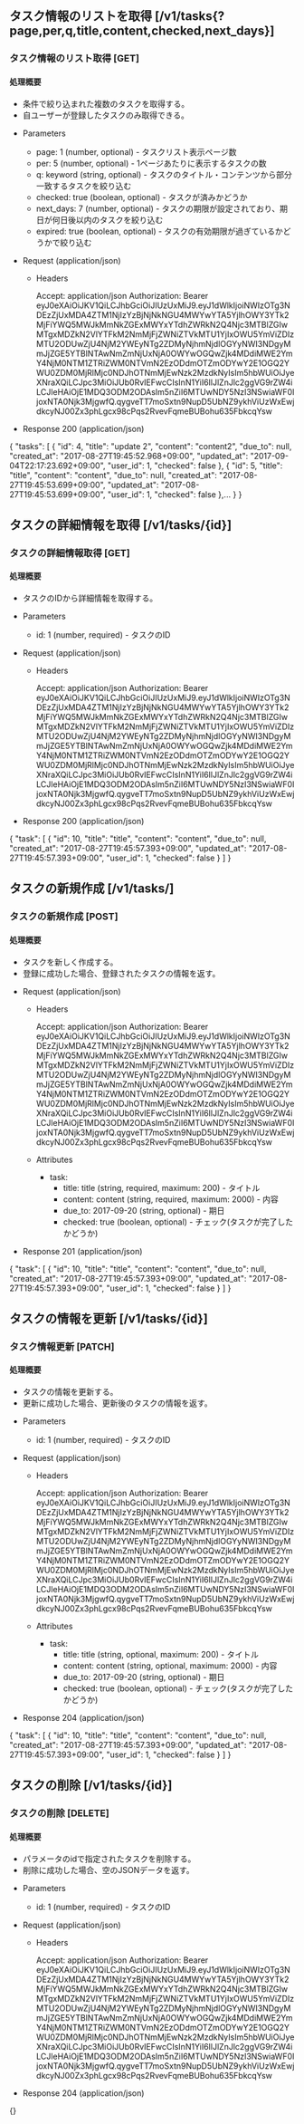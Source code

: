 ## タスク情報のリストを取得 [/v1/tasks{?page,per,q,title,content,checked,next_days}]

### タスク情報のリスト取得 [GET]

#### 処理概要

* 条件で絞り込まれた複数のタスクを取得する。
* 自ユーザーが登録したタスクのみ取得できる。

+ Parameters

    + page: 1 (number, optional) - タスクリスト表示ページ数
    + per: 5 (number, optional) - 1ページあたりに表示するタスクの数
    + q: keyword (string, optional) - タスクのタイトル・コンテンツから部分一致するタスクを絞り込む
    + checked: true (boolean, optional) - タスクが済みかどうか
    + next_days: 7 (number, optional) - タスクの期限が設定されており、期日が何日後以内のタスクを絞り込む
    + expired: true (boolean, optional) - タスクの有効期限が過ぎているかどうかで絞り込む
    
+ Request (application/json)

    + Headers
        
        Accept: application/json
        Authorization: Bearer eyJ0eXAiOiJKV1QiLCJhbGciOiJIUzUxMiJ9.eyJ1dWlkIjoiNWIzOTg3NDEzZjUxMDA4ZTM1NjIzYzBjNjNkNGU4MWYwYTA5YjlhOWY3YTk2MjFiYWQ5MWJkMmNkZGExMWYxYTdhZWRkN2Q4Njc3MTBlZGIwMTgxMDZkN2VlYTFkM2NmMjFjZWNiZTVkMTU1YjIxOWU5YmViZDIzMTU2ODUwZjU4NjM2YWEyNTg2ZDMyNjhmNjdlOGYyNWI3NDgyMmJjZGE5YTBlNTAwNmZmNjUxNjA0OWYwOGQwZjk4MDdiMWE2YmY4NjM0NTM1ZTRiZWM0NTVmN2EzODdmOTZmODYwY2E1OGQ2YWU0ZDM0MjRlMjc0NDJhOTNmMjEwNzk2MzdkNyIsIm5hbWUiOiJyeXNraXQiLCJpc3MiOiJUb0RvIEFwcCIsInN1YiI6IlJlZnJlc2ggVG9rZW4iLCJleHAiOjE1MDQ3ODM2ODAsIm5nZiI6MTUwNDY5NzI3NSwiaWF0IjoxNTA0Njk3MjgwfQ.qygveTT7moSxtn9NupD5UbNZ9ykhViUzWxEwjdkcyNJ00Zx3phLgcx98cPqs2RvevFqmeBUBohu635FbkcqYsw

+ Response 200 (application/json)

{
    "tasks": [
        {
            "id": 4,
            "title": "update 2",
            "content": "content2",
            "due_to": null,
            "created_at": "2017-08-27T19:45:52.968+09:00",
            "updated_at": "2017-09-04T22:17:23.692+09:00",
            "user_id": 1,
            "checked": false
        },
        {
            "id": 5,
            "title": "title",
            "content": "content",
            "due_to": null,
            "created_at": "2017-08-27T19:45:53.699+09:00",
            "updated_at": "2017-08-27T19:45:53.699+09:00",
            "user_id": 1,
            "checked": false
        },...
    } 
}

## タスクの詳細情報を取得 [/v1/tasks/{id}]

### タスクの詳細情報取得 [GET]

#### 処理概要

* タスクのIDから詳細情報を取得する。

+ Parameters

    + id: 1 (number, required) - タスクのID

+ Request (application/json) 

    + Headers
        
        Accept: application/json
        Authorization: Bearer eyJ0eXAiOiJKV1QiLCJhbGciOiJIUzUxMiJ9.eyJ1dWlkIjoiNWIzOTg3NDEzZjUxMDA4ZTM1NjIzYzBjNjNkNGU4MWYwYTA5YjlhOWY3YTk2MjFiYWQ5MWJkMmNkZGExMWYxYTdhZWRkN2Q4Njc3MTBlZGIwMTgxMDZkN2VlYTFkM2NmMjFjZWNiZTVkMTU1YjIxOWU5YmViZDIzMTU2ODUwZjU4NjM2YWEyNTg2ZDMyNjhmNjdlOGYyNWI3NDgyMmJjZGE5YTBlNTAwNmZmNjUxNjA0OWYwOGQwZjk4MDdiMWE2YmY4NjM0NTM1ZTRiZWM0NTVmN2EzODdmOTZmODYwY2E1OGQ2YWU0ZDM0MjRlMjc0NDJhOTNmMjEwNzk2MzdkNyIsIm5hbWUiOiJyeXNraXQiLCJpc3MiOiJUb0RvIEFwcCIsInN1YiI6IlJlZnJlc2ggVG9rZW4iLCJleHAiOjE1MDQ3ODM2ODAsIm5nZiI6MTUwNDY5NzI3NSwiaWF0IjoxNTA0Njk3MjgwfQ.qygveTT7moSxtn9NupD5UbNZ9ykhViUzWxEwjdkcyNJ00Zx3phLgcx98cPqs2RvevFqmeBUBohu635FbkcqYsw

+ Response 200 (application/json)

{
    "task": [
        {
            "id": 10,
            "title": "title",
            "content": "content",
            "due_to": null,
            "created_at": "2017-08-27T19:45:57.393+09:00",
            "updated_at": "2017-08-27T19:45:57.393+09:00",
            "user_id": 1,
            "checked": false
        }
    ]
}


## タスクの新規作成 [/v1/tasks/]

### タスクの新規作成 [POST]

#### 処理概要

* タスクを新しく作成する。
* 登録に成功した場合、登録されたタスクの情報を返す。

+ Request (application/json) 

    + Headers
        
        Accept: application/json
        Authorization: Bearer eyJ0eXAiOiJKV1QiLCJhbGciOiJIUzUxMiJ9.eyJ1dWlkIjoiNWIzOTg3NDEzZjUxMDA4ZTM1NjIzYzBjNjNkNGU4MWYwYTA5YjlhOWY3YTk2MjFiYWQ5MWJkMmNkZGExMWYxYTdhZWRkN2Q4Njc3MTBlZGIwMTgxMDZkN2VlYTFkM2NmMjFjZWNiZTVkMTU1YjIxOWU5YmViZDIzMTU2ODUwZjU4NjM2YWEyNTg2ZDMyNjhmNjdlOGYyNWI3NDgyMmJjZGE5YTBlNTAwNmZmNjUxNjA0OWYwOGQwZjk4MDdiMWE2YmY4NjM0NTM1ZTRiZWM0NTVmN2EzODdmOTZmODYwY2E1OGQ2YWU0ZDM0MjRlMjc0NDJhOTNmMjEwNzk2MzdkNyIsIm5hbWUiOiJyeXNraXQiLCJpc3MiOiJUb0RvIEFwcCIsInN1YiI6IlJlZnJlc2ggVG9rZW4iLCJleHAiOjE1MDQ3ODM2ODAsIm5nZiI6MTUwNDY5NzI3NSwiaWF0IjoxNTA0Njk3MjgwfQ.qygveTT7moSxtn9NupD5UbNZ9ykhViUzWxEwjdkcyNJ00Zx3phLgcx98cPqs2RvevFqmeBUBohu635FbkcqYsw
        
    + Attributes
    
        + task: 
            + title: title (string, required, maximum: 200) - タイトル
            + content: content (string, required, maximum: 2000) - 内容
            + due_to: 2017-09-20 (string, optional) - 期日
            + checked: true (boolean, optional) - チェック(タスクが完了したかどうか)
    
+ Response 201 (application/json)

{
	"task": [
		{
			"id": 10,
			"title": "title",
			"content": "content",
			"due_to": null,
			"created_at": "2017-08-27T19:45:57.393+09:00",
			"updated_at": "2017-08-27T19:45:57.393+09:00",
			"user_id": 1,
			"checked": false
		}
	]
}


## タスクの情報を更新 [/v1/tasks/{id}]

### タスク情報更新 [PATCH]

#### 処理概要

* タスクの情報を更新する。
* 更新に成功した場合、更新後のタスクの情報を返す。

+ Parameters

    + id: 1 (number, required) - タスクのID

+ Request (application/json) 

    + Headers
        
        Accept: application/json
        Authorization: Bearer eyJ0eXAiOiJKV1QiLCJhbGciOiJIUzUxMiJ9.eyJ1dWlkIjoiNWIzOTg3NDEzZjUxMDA4ZTM1NjIzYzBjNjNkNGU4MWYwYTA5YjlhOWY3YTk2MjFiYWQ5MWJkMmNkZGExMWYxYTdhZWRkN2Q4Njc3MTBlZGIwMTgxMDZkN2VlYTFkM2NmMjFjZWNiZTVkMTU1YjIxOWU5YmViZDIzMTU2ODUwZjU4NjM2YWEyNTg2ZDMyNjhmNjdlOGYyNWI3NDgyMmJjZGE5YTBlNTAwNmZmNjUxNjA0OWYwOGQwZjk4MDdiMWE2YmY4NjM0NTM1ZTRiZWM0NTVmN2EzODdmOTZmODYwY2E1OGQ2YWU0ZDM0MjRlMjc0NDJhOTNmMjEwNzk2MzdkNyIsIm5hbWUiOiJyeXNraXQiLCJpc3MiOiJUb0RvIEFwcCIsInN1YiI6IlJlZnJlc2ggVG9rZW4iLCJleHAiOjE1MDQ3ODM2ODAsIm5nZiI6MTUwNDY5NzI3NSwiaWF0IjoxNTA0Njk3MjgwfQ.qygveTT7moSxtn9NupD5UbNZ9ykhViUzWxEwjdkcyNJ00Zx3phLgcx98cPqs2RvevFqmeBUBohu635FbkcqYsw
        
    + Attributes
    
        + task: 
            + title: title (string, optional, maximum: 200) - タイトル
            + content: content (string, optional, maximum: 2000) - 内容
            + due_to: 2017-09-20 (string, optional) - 期日
            + checked: true (boolean, optional) - チェック(タスクが完了したかどうか)
    
+ Response 204 (application/json)

{
	"task": [
		{
			"id": 10,
			"title": "title",
			"content": "content",
			"due_to": null,
			"created_at": "2017-08-27T19:45:57.393+09:00",
			"updated_at": "2017-08-27T19:45:57.393+09:00",
			"user_id": 1,
			"checked": false
		}
	]
}


## タスクの削除 [/v1/tasks/{id}]

### タスクの削除 [DELETE]

#### 処理概要

* パラメータのidで指定されたタスクを削除する。
* 削除に成功した場合、空のJSONデータを返す。

+ Parameters

    + id: 1 (number, required) - タスクのID

+ Request (application/json) 

    + Headers
        
        Accept: application/json
        Authorization: Bearer eyJ0eXAiOiJKV1QiLCJhbGciOiJIUzUxMiJ9.eyJ1dWlkIjoiNWIzOTg3NDEzZjUxMDA4ZTM1NjIzYzBjNjNkNGU4MWYwYTA5YjlhOWY3YTk2MjFiYWQ5MWJkMmNkZGExMWYxYTdhZWRkN2Q4Njc3MTBlZGIwMTgxMDZkN2VlYTFkM2NmMjFjZWNiZTVkMTU1YjIxOWU5YmViZDIzMTU2ODUwZjU4NjM2YWEyNTg2ZDMyNjhmNjdlOGYyNWI3NDgyMmJjZGE5YTBlNTAwNmZmNjUxNjA0OWYwOGQwZjk4MDdiMWE2YmY4NjM0NTM1ZTRiZWM0NTVmN2EzODdmOTZmODYwY2E1OGQ2YWU0ZDM0MjRlMjc0NDJhOTNmMjEwNzk2MzdkNyIsIm5hbWUiOiJyeXNraXQiLCJpc3MiOiJUb0RvIEFwcCIsInN1YiI6IlJlZnJlc2ggVG9rZW4iLCJleHAiOjE1MDQ3ODM2ODAsIm5nZiI6MTUwNDY5NzI3NSwiaWF0IjoxNTA0Njk3MjgwfQ.qygveTT7moSxtn9NupD5UbNZ9ykhViUzWxEwjdkcyNJ00Zx3phLgcx98cPqs2RvevFqmeBUBohu635FbkcqYsw
        
+ Response 204 (application/json)

{}
